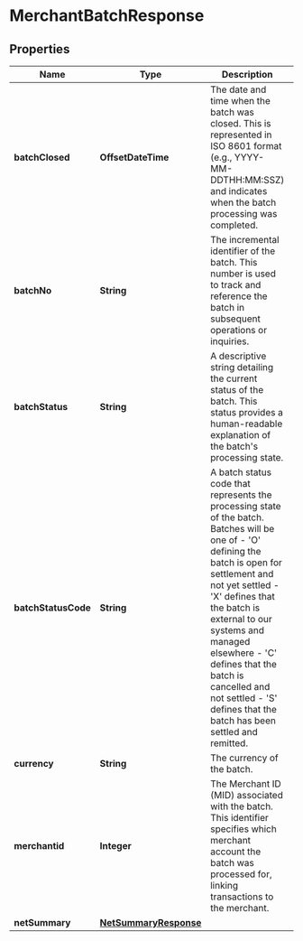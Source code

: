 

# MerchantBatchResponse


## Properties

| Name | Type | Description | Notes |
|------------ | ------------- | ------------- | -------------|
|**batchClosed** | **OffsetDateTime** | The date and time when the batch was closed. This is represented in ISO 8601 format (e.g., YYYY-MM-DDTHH:MM:SSZ) and indicates when the batch processing was completed. |  [optional] |
|**batchNo** | **String** | The incremental identifier of the batch. This number is used to track and reference the batch in subsequent operations or inquiries. |  [optional] |
|**batchStatus** | **String** | A descriptive string detailing the current status of the batch. This status provides a human-readable explanation of the batch&#39;s processing state. |  [optional] |
|**batchStatusCode** | **String** | A batch status code that represents the processing state of the batch. Batches will be one of  - &#39;O&#39; defining the batch is open for settlement and not yet settled  - &#39;X&#39; defines that the batch is external to our systems and managed elsewhere  - &#39;C&#39; defines that the batch is cancelled and not settled  - &#39;S&#39; defines that the batch has been settled and remitted.  |  [optional] |
|**currency** | **String** | The currency of the batch. |  [optional] |
|**merchantid** | **Integer** | The Merchant ID (MID) associated with the batch. This identifier specifies which merchant account the batch was processed for, linking transactions to the merchant. |  [optional] |
|**netSummary** | [**NetSummaryResponse**](NetSummaryResponse.md) |  |  [optional] |




